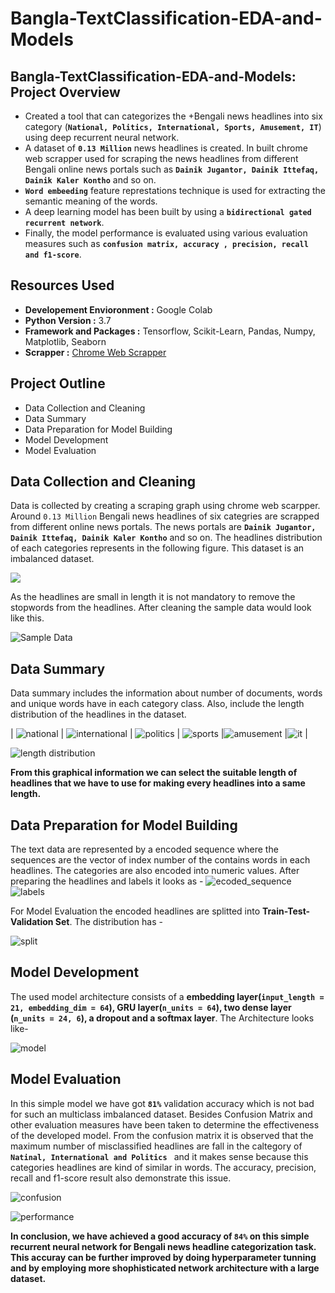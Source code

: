 # Bangla-TextClassification-EDA-and-Models
## Bangla-TextClassification-EDA-and-Models: Project Overview
- Created a tool that can categorizes the +Bengali news headlines into six category (**`National, Politics, International, Sports, Amusement, IT`**) using deep recurrent neural network.
- A dataset of **`0.13 Million`** news headlines is created. In built chrome web scrapper used for scraping the news headlines from different Bengali online news portals such as **`Dainik Jugantor, Dainik Ittefaq, Dainik Kaler Kontho`** and so on.    
- **`Word embeeding`** feature represtations technique is used for extracting the semantic meaning of the words.
- A deep learning model has been built by using a **`bidirectional gated recurrent network`**.
- Finally, the model performance is evaluated using various evaluation measures such as **`confusion matrix, accuracy , precision, recall and f1-score`**.  

## Resources Used
- **Developement Envioronment :** Google Colab
- **Python Version :** 3.7
- **Framework and Packages :** Tensorflow, Scikit-Learn, Pandas, Numpy, Matplotlib, Seaborn
- **Scrapper :** [Chrome Web Scrapper](https://chrome.google.com/webstore/detail/web-scraper-free-web-scra/jnhgnonknehpejjnehehllkliplmbmhn?hl=en)

## Project Outline 
- Data Collection and Cleaning
- Data Summary
- Data Preparation for Model Building
- Model Development
- Model Evaluation


## Data Collection and Cleaning
Data is collected by creating a scraping graph using chrome web scarpper. Around `0.13 Million` Bengali news headlines of six categries are scrapped from different online news portals. The news portals are **`Dainik Jugantor, Dainik Ittefaq, Dainik Kaler Kontho`** and so on. The headlines distribution of each categories represents in the following figure. This dataset is an imbalanced dataset. 

![](/images/data_distribution.PNG)

As the headlines are small in length it is not mandatory to remove the stopwords from the headlines. After cleaning the sample data would look like this.

![Sample Data](/images/data_sample.PNG)

## Data Summary 

Data summary includes the information about number of documents, words and unique words have in each category class. Also, include the length distribution of the headlines in the dataset.

| ![national](/images/national.PNG) | ![international](/images/international.PNG) | ![politics](/images/politics.PNG) | ![sports](/images/sports.PNG) |![amusement](/images/amusement.PNG) |![it](/images/it.PNG) |

![length distribution](/images/len_dist.PNG)

**From this graphical information we can select the suitable  length of headlines that we have to use for making every headlines into a same length.**


## Data Preparation for Model Building

The text data are represented by a encoded sequence where the sequences are the vector of index number of the contains words in each headlines. The categories are also encoded into numeric values. After preparing the headlines and labels it looks as -
![ecoded_sequence](/images/padded.PNG)  ![labels](/images/encoded_labels.PNG)

For Model Evaluation the encoded headlines are splitted into **Train-Test-Validation Set**. The distribution has -

![split](/images/train_test_split.PNG)


## Model Development 

The used model architecture consists of a **embedding layer(`input_length = 21, embedding_dim = 64`), GRU layer(`n_units = 64`), two dense layer (`n_units = 24, 6`), a dropout  and a softmax layer**. The Architecture looks like- 

![model](/images/model_architecture.PNG)

## Model Evaluation 

In this simple model we have got **`81%`** validation accuracy which is not bad for such an multiclass imbalanced dataset. Besides Confusion Matrix and other evaluation measures have been taken to determine the effectiveness of the developed model. From the confusion matrix it is observed that the maximum number of misclassified headlines are fall in the caltegory of **`Natinal, International and Politics `** and it makes sense because this categories headlines are kind of similar in words. The accuracy, precision, recall and f1-score result also demonstrate this issue. 

![confusion](/images/confusion.PNG)

![performance](/images/performance.PNG)

**In conclusion, we have achieved a good accuracy of `84%` on this simple recurrent neural network for Bengali news headline categorization task. This accuray can be further improved by doing hyperparameter tunning and by employing more shophisticated network architecture with a large dataset.**


